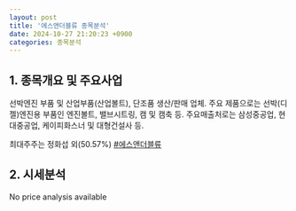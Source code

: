 ```yaml
---
layout: post
title: '에스앤더블류 종목분석'
date: 2024-10-27 21:20:23 +0900
categories: 종목분석
---
```


## 1. 종목개요 및 주요사업

선박엔진 부품 및 산업부품(산업볼트), 단조품 생산/판매 업체. 주요 제품으로는 선박(디젤)엔진용 부품인 엔진볼트, 밸브시트링, 캠 및 캠축 등. 주요매출처로는 삼성중공업, 현대중공업, 케이피화스너 및 대형건설사 등. 

최대주주는 정화섭 외(50.57%)
[#에스앤더블류](#)

## 2. 시세분석

No price analysis available
